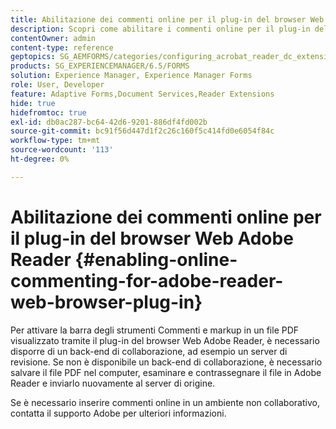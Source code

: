 ```yaml
---
title: Abilitazione dei commenti online per il plug-in del browser Web Adobe Reader
description: Scopri come abilitare i commenti online per il plug-in del browser web Adobe Reader.
contentOwner: admin
content-type: reference
geptopics: SG_AEMFORMS/categories/configuring_acrobat_reader_dc_extensions
products: SG_EXPERIENCEMANAGER/6.5/FORMS
solution: Experience Manager, Experience Manager Forms
role: User, Developer
feature: Adaptive Forms,Document Services,Reader Extensions
hide: true
hidefromtoc: true
exl-id: db0ac287-bc64-42d6-9201-886df4fd002b
source-git-commit: bc91f56d447d1f2c26c160f5c414fd0e6054f84c
workflow-type: tm+mt
source-wordcount: '113'
ht-degree: 0%

---
```


# Abilitazione dei commenti online per il plug-in del browser Web Adobe Reader {#enabling-online-commenting-for-adobe-reader-web-browser-plug-in}

Per attivare la barra degli strumenti Commenti e markup in un file PDF visualizzato tramite il plug-in del browser Web Adobe Reader, è necessario disporre di un back-end di collaborazione, ad esempio un server di revisione. Se non è disponibile un back-end di collaborazione, è necessario salvare il file PDF nel computer, esaminare e contrassegnare il file in Adobe Reader e inviarlo nuovamente al server di origine.

Se è necessario inserire commenti online in un ambiente non collaborativo, contatta il supporto Adobe per ulteriori informazioni.
